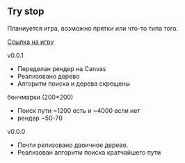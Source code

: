 Try stop
----
Планиуется игра, возможно прятки или что-то типа того.

[Ссылка на игру](https://bartolomeod.github.io/try-stop)

v0.0.1

- Переделан рендер на Canvas
- Реализовано дерево
- Алгоритм поиска и дерева скрещены

  
бенчмарки (200*200)
- Поиск пути ~1200 есть и ~4000 если нет
- рендер ~50-70


v0.0.0
- Почти релизовано двоичное дерево.
- Реализован  алгоритм поиска кратчайшего пути

